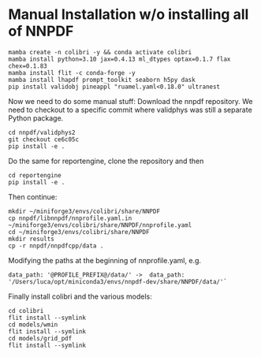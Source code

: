 # Manual Installation w/o installing all of NNPDF

```
mamba create -n colibri -y && conda activate colibri
mamba install python=3.10 jax=0.4.13 ml_dtypes optax=0.1.7 flax chex=0.1.83
mamba install flit -c conda-forge -y
mamba install lhapdf prompt_toolkit seaborn h5py dask
pip install validobj pineappl "ruamel.yaml<0.18.0" ultranest
```

Now we need to do some manual stuff:
Download the nnpdf repository. 
We need to checkout to a specific commit where validphys was still a separate Python package.
```
cd nnpdf/validphys2
git checkout ce6c05c
pip install -e .
```
Do the same for reportengine, clone the repository and then
```
cd reportengine
pip install -e .
```
Then continue:
```
mkdir ~/miniforge3/envs/colibri/share/NNPDF
cp nnpdf/libnnpdf/nnprofile.yaml.in ~/miniforge3/envs/colibri/share/NNPDF/nnprofile.yaml
cd ~/miniforge3/envs/colibri/share/NNPDF
mkdir results
cp -r nnpdf/nnpdfcpp/data .
```
Modifying the paths at the beginning of nnprofile.yaml, e.g.
```
data_path: '@PROFILE_PREFIX@/data/' ->  data_path: '/Users/luca/opt/miniconda3/envs/nnpdf-dev/share/NNPDF/data/'`
```

Finally install colibri and the various models:
```
cd colibri
flit install --symlink
cd models/wmin
flit install --symlink
cd models/grid_pdf
flit install --symlink
```
